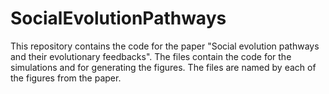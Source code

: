 # SocialEvolutionPathways
This repository contains the code for the paper "Social evolution pathways and their evolutionary feedbacks".
The files contain the code for the simulations and for generating the figures. The files are named by each of the figures from the paper. 
